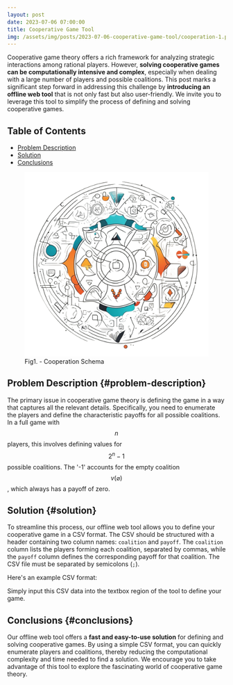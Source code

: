 ```yaml
---
layout: post
date: 2023-07-06 07:00:00
title: Cooperative Game Tool
img: /assets/img/posts/2023-07-06-cooperative-game-tool/cooperation-1.png
---
```


Cooperative game theory offers a rich framework for analyzing strategic interactions among rational players. However, **solving cooperative games can be computationally intensive and complex**, especially when dealing with a large number of players and possible coalitions. This post marks a significant step forward in addressing this challenge by **introducing an offline web tool** that is not only fast but also user-friendly. We invite you to leverage this tool to simplify the process of defining and solving cooperative games.

## Table of Contents

-   [Problem Description](#problem-description)
-   [Solution](#solution)
-   [Conclusions](#conclusions)

<figure>
	<img src="/assets/img/posts/2023-07-06-cooperative-game-tool/cooperation-1.png" alt=""> 
	<figcaption>Fig1. - Cooperation Schema</figcaption>
</figure>

## Problem Description {#problem-description}

The primary issue in cooperative game theory is defining the game in a way that captures all the relevant details. Specifically, you need to enumerate the players and define the characteristic payoffs for all possible coalitions. In a full game with $$n$$ players, this involves defining values for $$2^n - 1$$ possible coalitions. The '-1' accounts for the empty coalition $$v(\varnothing)$$, which always has a payoff of zero.

## Solution {#solution}

To streamline this process, our offline web tool allows you to define your cooperative game in a CSV format. The CSV should be structured with a header containing two column names: `coalition` and `payoff`. The `coalition` column lists the players forming each coalition, separated by commas, while the `payoff` column defines the corresponding payoff for that coalition. The CSV file must be separated by semicolons (`;`).

Here's an example CSV format:

<div id="cooperative-game-tool-react-app"></div>

Simply input this CSV data into the textbox region of the tool to define your game.

## Conclusions {#conclusions}

Our offline web tool offers a **fast and easy-to-use solution** for defining and solving cooperative games. By using a simple CSV format, you can quickly enumerate players and coalitions, thereby reducing the computational complexity and time needed to find a solution. We encourage you to take advantage of this tool to explore the fascinating world of cooperative game theory.
